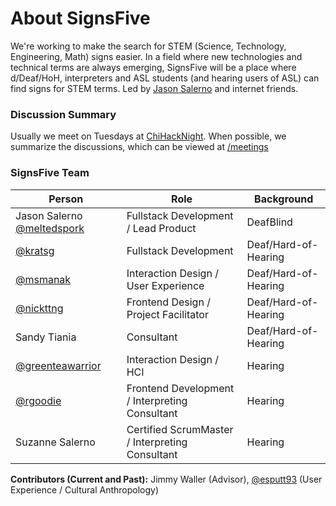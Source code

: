 # About SignsFive

We're working to make the search for STEM (Science, Technology, Engineering, Math) signs easier. In a field where new technologies and technical terms are always emerging, SignsFive will be a place where d/Deaf/HoH, interpreters and ASL students (and hearing users of ASL) can find signs for STEM terms. Led by [Jason Salerno](https://github.com/meltedspork) and internet friends.

### Discussion Summary
Usually we meet on Tuesdays at [ChiHackNight](chihacknight.org). When possible, we summarize the discussions, which can be viewed at [/meetings](https://github.com/deafchi/opensigns-web/tree/master/meetings)

### SignsFive Team

| Person                                                | Role                                          | Background                                    |
| ----------------------------------------------------- | --------------------------------------------- | --------------------------------------------- |
| Jason Salerno [@meltedspork](https://github.com/meltedspork)       | Fullstack Development / Lead Product          | DeafBlind                                     |
| [@kratsg](https://github.com/kratsg)            | Fullstack Development                         | Deaf/Hard-of-Hearing                          |
| [@msmanak](https://github.com/msmanak)           | Interaction Design / User Experience          | Deaf/Hard-of-Hearing                          |
| [@nickttng](https://github.com/nickttng)                | Frontend Design / Project Facilitator         | Deaf/Hard-of-Hearing                          |
| Sandy Tiania                                          | Consultant                                    | Deaf/Hard-of-Hearing                          |
| [@greenteawarrior](https://github.com/greenteawarrior)      | Interaction Design / HCI                      | Hearing                                       |
| [@rgoodie](https://github.com/rgoodie)         | Frontend Development / Interpreting Consultant| Hearing                                       |
| Suzanne Salerno        | Certified ScrumMaster / Interpreting Consultant | Hearing                                       |
       

**Contributors (Current and Past):** Jimmy Waller (Advisor), [@esputt93](https://github.com/esputt93) (User Experience / Cultural Anthropology)
